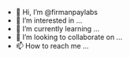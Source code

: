 - 👋 Hi, I’m @firmanpaylabs
- 👀 I’m interested in ...
- 🌱 I’m currently learning ...
- 💞️ I’m looking to collaborate on ...
- 📫 How to reach me ...

<!---
firmanpaylabs/firmanpaylabs is a ✨ special ✨ repository because its `README.md` (this file) appears on your GitHub profile.
You can click the Preview link to take a look at your changes.
--->
